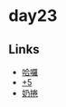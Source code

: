 # day23

## Links

- [哈囉](https://rabbittee.github.io/JavaScript30/day23/kirby/)
- [+5](https://rabbittee.github.io/JavaScript30/day23/plusfive/)
- [奶捲](https://rabbittee.github.io/JavaScript30/day23/recoil/)
